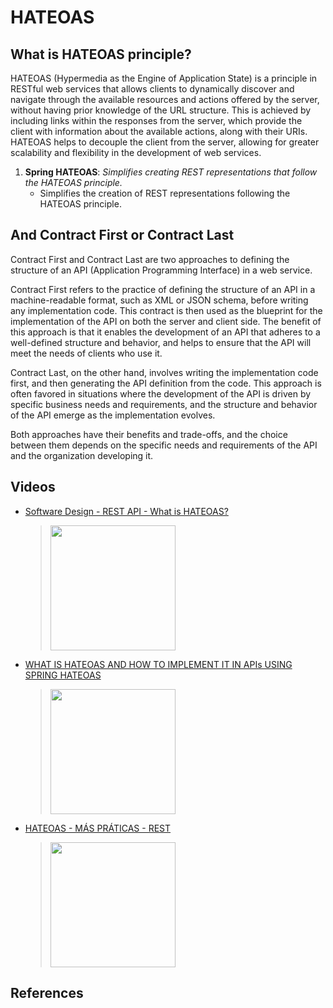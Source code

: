 # HATEOAS

## What is HATEOAS principle?

HATEOAS (Hypermedia as the Engine of Application State) is a principle in RESTful web services that allows clients to dynamically discover and navigate through the available resources and actions offered by the server, without having prior knowledge of the URL structure. This is achieved by including links within the responses from the server, which provide the client with information about the available actions, along with their URIs. HATEOAS helps to decouple the client from the server, allowing for greater scalability and flexibility in the development of web services.

1. **Spring HATEOAS**: *Simplifies creating REST representations that follow the HATEOAS principle.* 
    * Simplifies the creation of REST representations following the HATEOAS principle.

## And Contract First or Contract Last

Contract First and Contract Last are two approaches to defining the structure of an API (Application Programming Interface) in a web service. 

Contract First refers to the practice of defining the structure of an API in a machine-readable format, such as XML or JSON schema, before writing any implementation code. This contract is then used as the blueprint for the implementation of the API on both the server and client side. The benefit of this approach is that it enables the development of an API that adheres to a well-defined structure and behavior, and helps to ensure that the API will meet the needs of clients who use it.

Contract Last, on the other hand, involves writing the implementation code first, and then generating the API definition from the code. This approach is often favored in situations where the development of the API is driven by specific business needs and requirements, and the structure and behavior of the API emerge as the implementation evolves.

Both approaches have their benefits and trade-offs, and the choice between them depends on the specific needs and requirements of the API and the organization developing it.

## Videos
 * [Software Design - REST API - What is HATEOAS?](https://www.youtube.com/watch?v=gCNAudrbWCo)
	> [<img src="https://img.youtube.com/vi/gCNAudrbWCo/0.jpg" width="200">](https://www.youtube.com/watch?v=gCNAudrbWCo "Software Design - REST API - What is HATEOAS? by in28minutes - Get Cloud Certified 18,115 views 6 minutes, 8 seconds")
 * [WHAT IS HATEOAS AND HOW TO IMPLEMENT IT IN APIs USING SPRING HATEOAS](https://www.youtube.com/watch?v=3MThpNxi_wo)
	> [<img src="https://img.youtube.com/vi/3MThpNxi_wo/0.jpg" width="200">](https://www.youtube.com/watch?v=3MThpNxi_wo "WHAT IS HATEOAS AND HOW TO IMPLEMENT IT IN APIs USING SPRING HATEOAS by Michelli Brito 24,188 views 17 minutes")
 * [HATEOAS - MÁS PRÁTICAS - REST](https://www.youtube.com/watch?v=esw738TCeTA)
	> [<img src="https://img.youtube.com/vi/esw738TCeTA/0.jpg" width="200">](https://www.youtube.com/watch?v=esw738TCeTA "HATEOAS - MÁS PRÁTICAS - REST by desenvolvedor.io 3,864 views 10 minutes, 17 seconds")

## References
